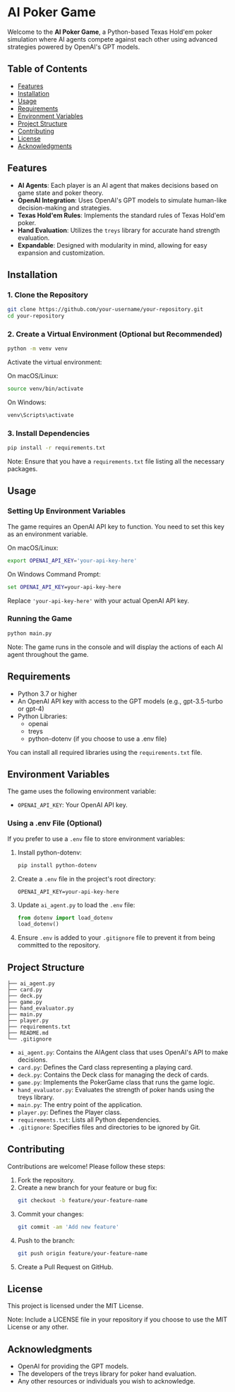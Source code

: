 # AI Poker Game

Welcome to the **AI Poker Game**, a Python-based Texas Hold'em poker simulation where AI agents compete against each other using advanced strategies powered by OpenAI's GPT models.

## Table of Contents

- [Features](#features)
- [Installation](#installation)
- [Usage](#usage)
- [Requirements](#requirements)
- [Environment Variables](#environment-variables)
- [Project Structure](#project-structure)
- [Contributing](#contributing)
- [License](#license)
- [Acknowledgments](#acknowledgments)

## Features

- **AI Agents**: Each player is an AI agent that makes decisions based on game state and poker theory.
- **OpenAI Integration**: Uses OpenAI's GPT models to simulate human-like decision-making and strategies.
- **Texas Hold'em Rules**: Implements the standard rules of Texas Hold'em poker.
- **Hand Evaluation**: Utilizes the `treys` library for accurate hand strength evaluation.
- **Expandable**: Designed with modularity in mind, allowing for easy expansion and customization.


## Installation

### 1. Clone the Repository

```bash
git clone https://github.com/your-username/your-repository.git
cd your-repository
```

### 2. Create a Virtual Environment (Optional but Recommended)

```bash
python -m venv venv
```

Activate the virtual environment:

On macOS/Linux:
```bash
source venv/bin/activate
```

On Windows:
```cmd
venv\Scripts\activate
```

### 3. Install Dependencies

```bash
pip install -r requirements.txt
```

Note: Ensure that you have a `requirements.txt` file listing all the necessary packages.

## Usage

### Setting Up Environment Variables

The game requires an OpenAI API key to function. You need to set this key as an environment variable.

On macOS/Linux:
```bash
export OPENAI_API_KEY='your-api-key-here'
```

On Windows Command Prompt:
```cmd
set OPENAI_API_KEY=your-api-key-here
```

Replace `'your-api-key-here'` with your actual OpenAI API key.

### Running the Game

```bash
python main.py
```

Note: The game runs in the console and will display the actions of each AI agent throughout the game.

## Requirements

- Python 3.7 or higher
- An OpenAI API key with access to the GPT models (e.g., gpt-3.5-turbo or gpt-4)
- Python Libraries:
  - openai
  - treys
  - python-dotenv (if you choose to use a .env file)

You can install all required libraries using the `requirements.txt` file.

## Environment Variables

The game uses the following environment variable:

- `OPENAI_API_KEY`: Your OpenAI API key.

### Using a .env File (Optional)

If you prefer to use a `.env` file to store environment variables:

1. Install python-dotenv:
   ```bash
   pip install python-dotenv
   ```

2. Create a `.env` file in the project's root directory:
   ```env
   OPENAI_API_KEY=your-api-key-here
   ```

3. Update `ai_agent.py` to load the `.env` file:
   ```python
   from dotenv import load_dotenv
   load_dotenv()
   ```

4. Ensure `.env` is added to your `.gitignore` file to prevent it from being committed to the repository.

## Project Structure

```
├── ai_agent.py
├── card.py
├── deck.py
├── game.py
├── hand_evaluator.py
├── main.py
├── player.py
├── requirements.txt
├── README.md
└── .gitignore
```

- `ai_agent.py`: Contains the AIAgent class that uses OpenAI's API to make decisions.
- `card.py`: Defines the Card class representing a playing card.
- `deck.py`: Contains the Deck class for managing the deck of cards.
- `game.py`: Implements the PokerGame class that runs the game logic.
- `hand_evaluator.py`: Evaluates the strength of poker hands using the treys library.
- `main.py`: The entry point of the application.
- `player.py`: Defines the Player class.
- `requirements.txt`: Lists all Python dependencies.
- `.gitignore`: Specifies files and directories to be ignored by Git.

## Contributing

Contributions are welcome! Please follow these steps:

1. Fork the repository.
2. Create a new branch for your feature or bug fix:
   ```bash
   git checkout -b feature/your-feature-name
   ```
3. Commit your changes:
   ```bash
   git commit -am 'Add new feature'
   ```
4. Push to the branch:
   ```bash
   git push origin feature/your-feature-name
   ```
5. Create a Pull Request on GitHub.

## License

This project is licensed under the MIT License.

Note: Include a LICENSE file in your repository if you choose to use the MIT License or any other.

## Acknowledgments

- OpenAI for providing the GPT models.
- The developers of the treys library for poker hand evaluation.
- Any other resources or individuals you wish to acknowledge.
